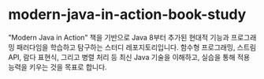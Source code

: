 # modern-java-in-action-book-study
"Modern Java in Action" 책을 기반으로 Java 8부터 추가된 현대적 기능과 프로그래밍 패러다임을 학습하고 탐구하는 스터디 레포지토리입니다.   함수형 프로그래밍, 스트림 API, 람다 표현식, 그리고 병렬 처리 등 최신 Java 기술을 이해하고, 실습을 통해 적용 능력을 키우는 것을 목표로 합니다.

